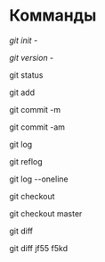 # Комманды #

*git init* - 

*git version* - 

git status

git add

git commit -m

git commit -am

git log

git reflog

git log --oneline

git checkout

git checkout master

git diff

git diff jf55 f5kd
